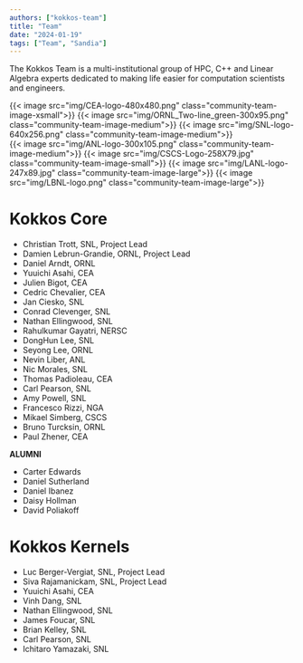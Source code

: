 ```yaml
---
authors: ["kokkos-team"]
title: "Team"
date: "2024-01-19"
tags: ["Team", "Sandia"]
---
```


The Kokkos Team is a multi-institutional group of HPC, C++ and Linear Algebra experts dedicated to making life easier for computation scientists and engineers.

<span class="botline">
{{< image src="img/CEA-logo-480x480.png"           class="community-team-image-xsmall">}}
{{< image src="img/ORNL_Two-line_green-300x95.png" class="community-team-image-medium">}}
{{< image src="img/SNL-logo-640x256.png"           class="community-team-image-medium">}}
</span>

<br>

<span class="botline">
{{< image src="img/ANL-logo-300x105.png"           class="community-team-image-medium">}}
{{< image src="img/CSCS-Logo-258X79.jpg"           class="community-team-image-small">}}
{{< image src="img/LANL-logo-247x89.jpg"           class="community-team-image-large">}}
{{< image src="img/LBNL-logo.png"                  class="community-team-image-large">}}
</span>

# Kokkos Core

- Christian Trott, SNL, Project Lead
- Damien Lebrun-Grandie, ORNL, Project Lead
- Daniel Arndt, ORNL
- Yuuichi Asahi, CEA
- Julien Bigot, CEA
- Cedric Chevalier, CEA
- Jan Ciesko, SNL
- Conrad Clevenger, SNL
- Nathan Ellingwood, SNL
- Rahulkumar Gayatri, NERSC
- DongHun Lee, SNL
- Seyong Lee, ORNL
- Nevin Liber, ANL
- Nic Morales, SNL
- Thomas Padioleau, CEA
- Carl Pearson, SNL
- Amy Powell, SNL
- Francesco Rizzi, NGA
- Mikael Simberg, CSCS
- Bruno Turcksin, ORNL
- Paul Zhener, CEA


**ALUMNI**

- Carter Edwards
- Daniel Sutherland
- Daniel Ibanez
- Daisy Hollman
- David Poliakoff

# Kokkos Kernels

- Luc Berger-Vergiat, SNL, Project Lead
- Siva Rajamanickam, SNL, Project Lead
- Yuuichi Asahi, CEA
- Vinh Dang, SNL
- Nathan Ellingwood, SNL
- James Foucar, SNL
- Brian Kelley, SNL
- Carl Pearson, SNL
- Ichitaro Yamazaki, SNL


<style>

    .community-team-image-xsmall {
        width: 6%;
    }

    .community-team-image-small {
        width: 14%;
    }

    .community-team-image-medium {
        width: 15%;
    }

    .community-team-image-large {
        width: 17%;
    }

    .community-team-image-xlarge {
        width: 25%;
    }

    .botline div {
         vertical-align:bottom;
         display: inline;
    }
    .botline div img {
         margin-right: 0.5%;
    }

</style>
